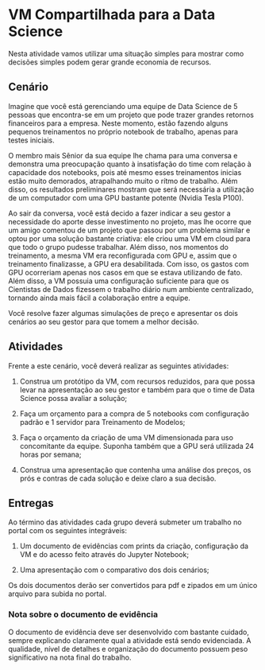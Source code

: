 # VM Compartilhada para a Data Science

Nesta atividade vamos utilizar uma situação simples para mostrar como decisões simples podem gerar grande economia de recursos.

## Cenário

Imagine que você está gerenciando uma equipe de Data Science de 5 pessoas que encontra-se em um projeto que pode trazer grandes retornos financeiros para a empresa. Neste momento, estão fazendo alguns pequenos treinamentos no próprio notebook de trabalho, apenas para testes iniciais.

O membro mais Sênior da sua equipe lhe chama para uma conversa e demonstra uma preocupação quanto à insatisfação do time com relação à capacidade dos notebooks, pois até mesmo esses treinamentos inicias estão muito demorados, atrapalhando muito o rítmo de trabalho. Além disso, os resultados preliminares mostram que será necessária a utilização de um computador com uma GPU bastante potente (Nvidia Tesla P100).

Ao sair da conversa, você está decido a fazer indicar a seu gestor a necessidade do aporte desse investimento no projeto, mas lhe ocorre que um amigo comentou de um projeto que passou por um problema similar e optou por uma solução bastante criativa: ele criou uma VM em cloud para que todo o grupo pudesse trabalhar. Além disso, nos momentos do treinamento, a mesma VM era reconfigurada com GPU e, assim que o treinamento finalizasse, a GPU era desabilitada. Com isso, os gastos com GPU ocorreriam apenas nos casos em que se estava utilizando de fato. Além disso, a VM possuia uma configuração suficiente para que os Cientistas de Dados fizessem o trabalho diário num ambiente centralizado, tornando ainda mais fácil a colaboração entre a equipe.

Você resolve fazer algumas simulações de preço e apresentar os dois cenários ao seu gestor para que tomem a melhor decisão.

## Atividades

Frente a este cenário, você deverá realizar as seguintes atividades:

1. Construa um protótipo da VM, com recursos reduzidos, para que possa levar na apresentação ao seu gestor e também para que o time de Data Science possa avaliar a solução;
 
2. Faça um orçamento para a compra de 5 notebooks com configuração padrão e 1 servidor para Treinamento de Modelos;
   
3. Faça o orçamento da criação de uma VM dimensionada para uso concomitante da equipe. Suponha também que a GPU será utilizada 24 horas por semana;
   
4. Construa uma apresentação que contenha uma análise dos preços, os prós e contras de cada solução e deixe claro a sua decisão.

## Entregas

Ao término das atividades cada grupo deverá submeter um trabalho no portal com os seguintes integráveis:
1. Um documento de evidências com prints da criação, configuração da VM e do acesso feito através do Jupyter Notebook;
   
2. Uma apresentação com o comparativo dos dois cenários;

Os dois documentos derão ser convertidos para pdf e zipados em um único arquivo para subida no portal.

### Nota sobre o documento de evidência

O documento de evidência deve ser desenvolvido com bastante cuidado, sempre explicando claramente qual a atividade está sendo evidenciada. A qualidade, nível de detalhes e organização do documento possuem peso significativo na nota final do trabalho.